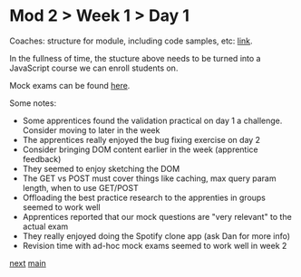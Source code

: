 # Mod 2 > Week 1 > Day 1

Coaches: structure for module, including code samples, etc: [link](https://docs.google.com/document/d/1yEXM0tg1xQJzzhAWPbw4rYeg3bF2ixs57pAh2_kE4q4/edit?usp=sharing).

In the fullness of time, the stucture above needs to be turned into a JavaScript course we can enroll students on.

Mock exams can be found [here](https://drive.google.com/drive/folders/1s__-ZrkKz3oLw9P26aUe787wCritSIQE?usp=sharing).

Some notes:

- Some apprentices found the validation practical on day 1 a challenge. Consider moving to later in the week
- The apprentices really enjoyed the bug fixing exercise on day 2
- Consider bringing DOM content earlier in the week (apprentice feedback)
- They seemed to enjoy sketching the DOM
- The GET vs POST must cover things like caching, max query param length, when to use GET/POST
- Offloading the best practice research to the apprenties in groups seemed to work well
- Apprentices reported that our mock questions are "very relevant" to the actual exam
- They really enjoyed doing the Spotify clone app (ask Dan for more info)
- Revision time with ad-hoc mock exams seemed to work well in week 2

[next](/swe/mod2/wk1/day2.html)
[main](/swe)

